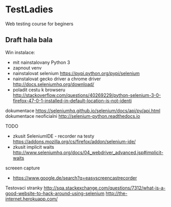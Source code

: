 # TestLadies
Web testing course for beginers



## Draft hala bala


Win instalace:
- mit nainstalovany Python 3
- zapnout venv
- nainstalovat selenium
https://pypi.python.org/pypi/selenium
- nainstalovat gecko driver a chrome driver
http://docs.seleniumhq.org/download/
- poladit cestu k browseru
http://stackoverflow.com/questions/40269229/python-selenium-3-0-firefox-47-0-1-installed-in-default-location-is-not-identi




dokumentace
https://seleniumhq.github.io/selenium/docs/api/py/api.html
dokumentace neoficialni
http://selenium-python.readthedocs.io



TODO
- zkusit SeleniumIDE - recorder na testy
https://addons.mozilla.org/cs/firefox/addon/selenium-ide/
- zkusit implicit waits
http://www.seleniumhq.org/docs/04_webdriver_advanced.jsp#implicit-waits

screeen capture
- https://www.google.de/search?q=easyscreencastrecorder


Testovaci stranky
http://sqa.stackexchange.com/questions/7312/what-is-a-good-website-to-hack-around-using-selenium
http://the-internet.herokuapp.com/
